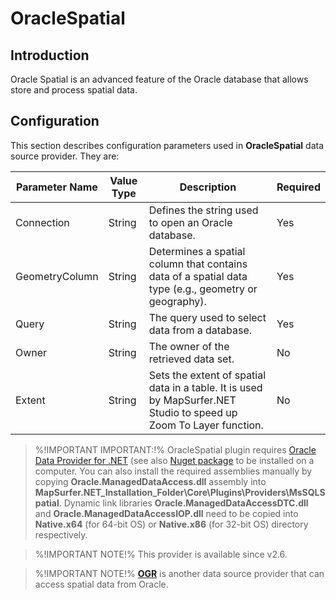 # OracleSpatial 

## Introduction

Oracle Spatial is an advanced feature of the Oracle database that allows store and process spatial data. 

## Configuration

This section describes configuration parameters used in **OracleSpatial** data source provider. They are:

Parameter Name | Value Type | Description | Required
------------ | ------------- | ------------- | -------------
Connection | String |  Defines the string used to open an Oracle database. | Yes
GeometryColumn | String | Determines a spatial column that contains data of a spatial data type (e.g., geometry or geography). | Yes
Query | String | The query used to select data from a database. | Yes
Owner | String | The owner of the retrieved data set. | No
Extent | String | Sets the extent of spatial data in a table. It is used by MapSurfer.NET Studio to speed up Zoom To Layer function.| No


> %!IMPORTANT IMPORTANT:!% OracleSpatial plugin requires [Oracle Data Provider for .NET](http://www.oracle.com/technetwork/topics/dotnet/index-085163.html) (see also
> [Nuget package](https://www.nuget.org/packages/Oracle.ManagedDataAccess/) to be installed on a computer. You can also install the required assemblies manually by copying 
> **Oracle.ManagedDataAccess.dll** assembly into **MapSurfer.NET_Installation_Folder\Core\Plugins\Providers\MsSQLSpatial**. Dynamic link libraries 
> **Oracle.ManagedDataAccessDTC.dll** and **Oracle.ManagedDataAccessIOP.dll** need to be copied into **Native.x64** (for 64-bit OS) or **Native.x86** (for 32-bit OS)
> directory respectively. 

> %!IMPORTANT NOTE!% This provider is available since v2.6.

> %!IMPORTANT NOTE!% **[OGR](usermanual/data_sources/vector/ogr.md)** is another data source provider that can access spatial data from Oracle.
